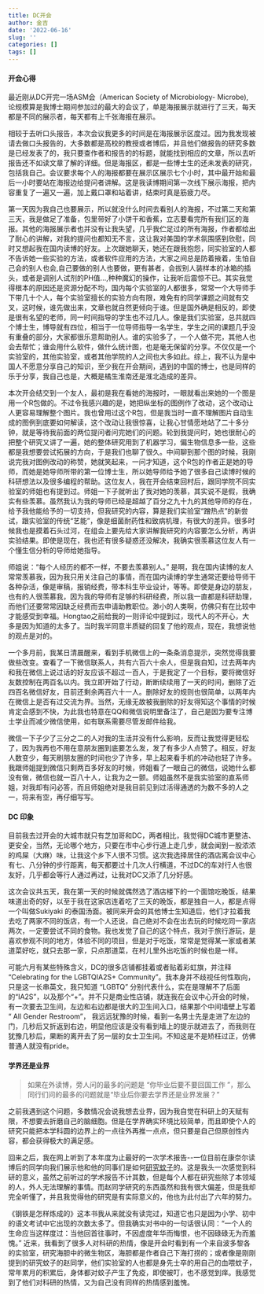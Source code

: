 ```yaml
---
title: DC开会
author: 金吉
date: '2022-06-16'
slug: ''
categories: []
tags: []
---
```


#### 开会心得

最近刚从DC开完一场ASM会（American Society of Microbiology- Microbe), 论规模算是我博士期间参加过的最大的会议了，单是海报展示就进行了三天，每天都是不同的展示者，每天都有上千张海报在展示。

相较于去听口头报告，本次会议我更多的时间是在海报展示区度过。因为我发现被请去做口头报告的，大多数都是高校的教授或者博后，并且他们做报告的研究多数是已经发表了的，我只要查作者和报告的的标题，就能找到相应的文章，所以去听报告还不如读文章了解的详细。但是海报区，都是一些博士生的还未发表的研究，包括我自己。会议要求每个人的海报都要在展示区展示七个小时，其中最开始和最后一小时要站在海报边给提问者讲解。这是我读博期间第一次线下展示海报，把内容重复了一遍又一遍，加上戴口罩和站着讲，结束时真是筋疲力尽。

第一天因为我自己也要展示，所以就没什么时间去看别人的海报，不过第二天和第三天，我是做足了准备，包里带好了小饼干和香蕉，立志要看完所有我们区的海报。其他的海报展示者也并没有让我失望，几乎我伫足过的所有海报，作者都给出了耐心的讲解，对我的提问也都知无不言，这让我对美国的学术氛围感到欣慰，同时又想起我在国内读博的好友。上次跟她聊天，她还在跟我抱怨，同实验室的人都不告诉她一些实验的方法，或者软件应用的方法，大家之间总是防着掖着，生怕自己会的别人也会,自己要做的别人也要做，更有甚者，会拔别人装样本的冰箱的插头，或者是调别人试剂的PH值...,种种魔幻的操作，让我听后震惊不已。其实我觉得根本的原因还是资源分配不均，国内每个实验室的人都很多，常常一个大导师手下带几十个人，每个实验室擅长的实验方向有限，难免有的同学课题之间就有交叉，这时候，谁先做出来，文章也就自然更倾向于谁。但是国外确是相反的，即使是很有名望的老师，同一时间指导的学生也不过几人。像是我们实验室，总共就四个博士生，博导就有四位，相当于一位导师指导一名学生，学生之间的课题几乎没有重叠的部分，大家都很乐意帮助别人。谁的实验多了，一个人做不完，其他人也会去帮忙；谁会用什么软件，做什么统计图，也是毫无保留的分享。不仅仅是一个实验室的，其他实验室，或者其他学院的人之间也大多如此。综上，我不认为是中国人不愿意分享自己的知识，至少我在开会期间，遇到的中国的博士，也是同样的乐于分享，我自己也是，大概是橘生淮南还是淮北造成的差异。

本次开会结交到一个友人，最初是我在看她的海报时，一眼就看出来她的一个图是用一个R包做的。不过令我感兴趣的是，她把纵坐标的图例作了改动，这个改动让人更容易理解整个图片。我也曾用过这个R包，但是我当时一直不理解图片自动生成的图例到底要如何解读，这个改动让我很惊喜，让我心甘情愿地站了二十多分钟，就是等待我前面的两位提问者问完她们的问题。轮到我提问时，她也很耐心的把整个研究又讲了一遍，她的整体研究用到了机器学习，偏生物信息多一些，这些都是我想要尝试拓展的方向，于是我们也聊了很久。中间聊到那个图的时候，我刚说完我对图例改动的称赞，她就笑起来，一问才知道，这个R包的作者正是她的导师，而她是她导师所带的第一位博士生，所以她导师给予她了很多自己读博时候的科研想法以及很多编程的帮助。这位友人，我在开会结束回村后，跟同学院不同实验室的师姐也有提到过。师姐一下子就听出了我对她的羡慕，其实说不是假，我确实有些羡慕。虽然我认为我的导师已经是超越了百分之九十九的其他导师的存在，给予我他能给予的一切支持，但我研究的内容，算是我们实验室“蹭热点”的新尝试，跟实验室的传统“艺能”，像是细菌耐药性和致病机理，有很大的差异。很多时候我也是摸着石头过河，在组会上要先给大家讲解我研究的内容要怎么分析，再讲实验结果。即使是现在，我也还有很多疑惑还没解决，我确实很羡慕这位友人有一个懂生信分析的导师给她指导。

师姐说：“每个人经历的都不一样，不要去羡慕别人。” 是啊，我在国内读博的友人常常羡慕我，因为我只用关注自己的事情，而在国内读博的学生通常还要给导师干各种杂活，像是审稿，报销经费，带本科生毕业设计，等等。即使是身边的朋友，也有的人很羡慕我，因为我的导师有足够的科研经费，所以我一直都是科研助理，而他们还要常常因缺乏经费而去申请助教职位。渺小的人类啊，仿佛只有在比较中才能感受到幸福。Hongtao之前给我的一则评论中提到过，现代人的不开心，大多是因为知道的太多了。当时我半同意半质疑的回复了他的观点，现在，我想说他的观点是对的。

一个多月前，我某日清晨醒来，看到手机微信上的一条条消息提示，突然觉得我要做些改变。查看了一下微信联系人，共有六百六十余人，但是我自知，过去两年内和我在微信上说过话的好友应该不超过一百人，于是我定了一个目标，要将微信好友数控制在两百名以内。我立即开始了行动，断断续续用了一天的时间，删除了近四百名微信好友，目前还剩余两百六十一人。删除好友的规则也很简单，以两年内在微信上是否有过交流为界。当然，无缘无故被我删除的好友得知这个事情的时候肯定会感到不快，为此我也特意在QQ和微信说明里备注了，自己是因为要专注博士学业而减少微信使用，如有联系需要尽管发邮件给我。

微信一下子少了三分之二的人对我的生活并没有什么影响，反而让我觉得更轻松了，因为我再也不用在意朋友圈到底要怎么发，发了有多少人点赞了。相反，好友人数变少，每天刷朋友圈的时间也少了许多，早上起来看手机的冲动也轻了许多。我跟师姐提到微信只剩两百多好友的时候，师姐看了一眼自己的微信，说她什么都没有做，微信也就一百八十人，让我为之一颤。师姐虽然不是我实验室的直系师姐，对我却有问必答，而且师姐绝对是我目前见到过活得通透的为数不多的人之一，将来有空，再仔细写写。



#### DC 印象

目前我去过开会的大城市就只有芝加哥和DC，两者相比，我觉得DC城市更整洁、更安全，当然，无论哪个地方，只要在市中心步行道上走几步，就会闻到一股浓浓的鸡屎（大麻）味，让我这个乡下人很不习惯。这次我选择居住的酒店离会议中心有七、八分钟的步行距离，每天都要过十几次人行横道，不过DC的车对行人也很友好，几乎都会等行人通过再过，让我对DC又添了几分好感。

这次会议共五天，我在第一天的时候就偶然选了酒店楼下的一个面馆吃晚饭，结果味道出奇的好，以至于我在这家店连着吃了三天的晚饭，都是独自一人，都是点得一个叫做Sukiyaki 的泰国汤面。被同来开会的其他博士生知道后，他们才拉着我去吃了两家不同的饭店，有一个人还说，自己绝对不会在出去玩的时候吃同一家店两次，一定要尝试不同的食物。我也发觉了自己的这个特点，我对于旅行游玩，是喜欢参观不同的地方，体验不同的项目，但是对于吃饭，常常是觉得某一家或者某道菜好吃，就只去那一家，只点那道菜，在村儿里外出吃饭的时候也是一样。

可能六月有某些特殊含义，DC的很多店铺都挂着或者贴着彩虹旗，并注释 “Celebrating for the LGBTQIA2S+ Community”。我本身并不歧视任何性取向，只是这一长串英文，我只知道 “LGBTQ” 分别代表什么，实在是理解不了后面的“IA2S”，以及那个“+”。并不只是商业性店铺，就连我在会议中心开会的时候，有一次要去卫生间，左边和右边都是很大的卫生间入口，结果那个中间墙壁上写着 “ All Gender Restroom”， 我远远犹豫的时候，看到一名男士先是走进了左边的门，几秒后又折返到右边，明显他应该是没有看到墙上的提示就进去了，而我则在犹豫几秒后，果断的离开去了另一层的女士卫生间。不知这是不是矫枉过正，仿佛普通人就没有pride。


#### 学界还是业界

> 如果在外读博，旁人问的最多的问题是 “你毕业后要不要回国工作 ”，那么同行们问的最多的问题就是“毕业后你要去学界还是业界发展？”

之前我遇到这个问题，多数情况会说我想去业界，因为我自觉在科研上的天赋有限，不想要去折磨自己的脑细胞。但是在学界确实环境比较简单，而且即使个人的研究只能把本学科圆的边界上的一点往外再推一点点，但只要是自己但原创性内容，都会获得极大的满足感。

回来之后，我在网上听到了本年度为止最好的一次学术报告--一位目前在康奈尔读博后的同学向我们展示他和他的同事们是如何[研究蚊子](https://www.nature.com/articles/s41586-022-04675-4)的。这是我头一次感觉到科研的意义，虽然之前听过的学术报告不计其数，但是每个人都在研究些除了本领域的人，外人无法理解的事情。而赵同学研究的东西虽然和我有很大偏差，但是我却完全听懂了，并且我觉得他的研究是有实际意义的，他也为此付出了六年的努力。

《钢铁是怎样炼成的》这本书我从来就没有读完过，知道它也只是因为小学、初中的语文考试中它出现的次数太多了。但我确实对书中的一句话很认同：“一个人的生命应当这样度过：当他回首往事时，不因虚度年华而悔恨，也不因碌碌无为而羞愧。” 近来，我看到了很多人对科研的热情，像是开会时看到有一个来自波多黎各的实验室，研究海胆中的微生物区，海胆都是作者自己下海打捞的；或者像是刚刚提到的研究蚊子的赵同学，他们实验室的人也都是身先士卒的用自己的血喂蚊子，常年累月的积累后，身体都对蚊子产生了免疫，即使被叮，也不感觉到痒。我感觉到了他们对科研的热情，又为自己没有同样的热情感到羞愧。

 








